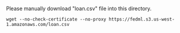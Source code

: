 Please manually download "loan.csv" file into this directory.
```
wget --no-check-certificate --no-proxy https://fedml.s3.us-west-1.amazonaws.com/loan.csv
```